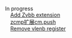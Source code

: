 In progress \
&emsp;[Add Zvbb extension](https://github.com/riscv/sail-riscv/pull/558) \
&emsp;[zcmp扩展cm.push](https://github.com/rez5427/sail-riscv/commit/5ceda1d1956d526f74437978732a446bbbbda052) \
&emsp;[Remove vlenb register](https://github.com/riscv/sail-riscv/pull/607)
